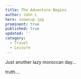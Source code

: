 ```yaml
---
title: The Adventure Begins
author: John L
hero: snowcup.jpg
prominent: true
published: true
updated: ''
category:
  - Travel
  - Leisure
---
```


Just another lazy moroccan day...

truth....
